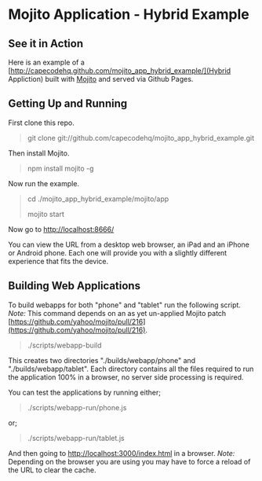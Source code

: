 # Mojito Application - Hybrid Example

## See it in Action

Here is an example of a [http://capecodehq.github.com/mojito_app_hybrid_example/](Hybrid Appliction) built with [Mojito](https://github.com/yahoo/mojito/) and served via Github Pages.

## Getting Up and Running

First clone this repo.

> git clone git://github.com/capecodehq/mojito_app_hybrid_example.git

Then install Mojito.

> npm install mojito -g

Now run the example.

> cd ./mojito_app_hybrid_example/mojito/app
>
> mojito start

Now go to [http://localhost:8666/](http://localhost:8666/)

You can view the URL from a desktop web browser, an iPad and an iPhone or Android phone.
Each one will provide you with a slightly different experience that fits the device.

## Building Web Applications

To build webapps for both "phone" and "tablet" run the following script.
_Note:_ This command depends on an as yet un-applied Mojito patch [https://github.com/yahoo/mojito/pull/216](https://github.com/yahoo/mojito/pull/216).

> ./scripts/webapp-build

This creates two directories "./builds/webapp/phone" and "./builds/webapp/tablet".
Each directory contains all the files required to run the application 100% in a browser, no server side processing is required.

You can test the applications by running either;

> ./scripts/webapp-run/phone.js

or;

> ./scripts/webapp-run/tablet.js

And then going to [http://localhost:3000/index.html](http://localhost:3000/index.html) in a browser.
_Note:_ Depending on the browser you are using you may have to force a reload of the URL to clear the cache.
